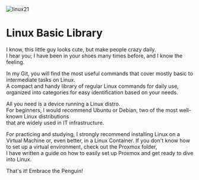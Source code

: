 
![linux21](https://github.com/user-attachments/assets/c95f5291-819b-4183-ae6e-155f340efcc5)

# Linux Basic Library
I know, this little guy looks cute, but make people crazy daily.<br>
I hear you; I have been in your shoes many times before, and I know the feeling. 

In my Git, you will find the most useful commands that cover mostly basic to intermediate tasks on Linux.<br> 
A compact and handy library of regular Linux commands for daily use, organized into categories for easy identification based on your needs.

All you need is a device running a Linux distro.<br>
For beginners, I would recommend Ubuntu or Debian, two of the most well-known Linux distributions<br> 
that are widely used in IT infrastructure.

For practicing and studying, I strongly recommend installing Linux on a Virtual Machine or, even better, in a Linux Container.
If you don't know how to set up a virtual environment, check out the Proxmox folder,<br> 
I have written a guide on how to easily set up Proxmox and get ready to dive into Linux.

That's it! Embrace the Penguin!
